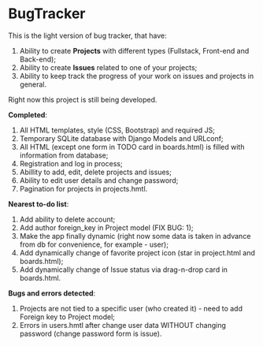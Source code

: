 # BugTracker
This is the light version of bug tracker, that have:
  1) Ability to create <b>Projects</b> with different types (Fullstack, Front-end and Back-end);
  2) Ability to create <b>Issues</b> related to one of your projects;
  3) Ability to keep track the progress of your work on issues and projects in general.

Right now this project is still being developed.

<b>Completed</b>:
  1) All HTML templates, style (CSS, Bootstrap) and required JS;
  2) Temporary SQLite database with Django Models and URLconf;
  3) All HTML (except one form in TODO card in boards.html) is filled with information from database;
  4) Registration and log in process;
  5) Abillity to add, edit, delete projects and issues;
  6) Ability to edit user details and change password;
  7) Pagination for projects in projects.hmtl.

<b>Nearest to-do list</b>:
  1) Add ability to delete account;
  2) Add author foreign_key in Project model (FIX BUG: 1);
  3) Make the app finally dynamic (right now some data is taken in advance from db for convenience, for example - user);
  4) Add dynamically change of favorite project icon (star in project.html and boards.html);
  5) Add dynamically change of Issue status via drag-n-drop card in boards.html.

<b>Bugs and errors detected</b>:
  1) Projects are not tied to a specific user (who created it) - need to add Foreign key to Project model;
  2) Errors in users.hmtl after change user data WITHOUT changing password (change password form is issue).
